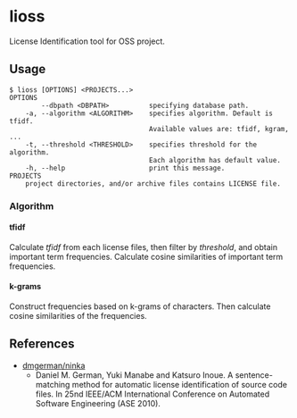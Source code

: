 # lioss

License Identification tool for OSS project.

## Usage

```
$ lioss [OPTIONS] <PROJECTS...>
OPTIONS
        --dbpath <DBPATH>          specifying database path.
    -a, --algorithm <ALGORITHM>    specifies algorithm. Default is tfidf.
                                   Available values are: tfidf, kgram, ...
    -t, --threshold <THRESHOLD>    specifies threshold for the algorithm.
                                   Each algorithm has default value.
    -h, --help                     print this message.
PROJECTS
    project directories, and/or archive files contains LICENSE file.
```

### Algorithm

#### tfidf

Calculate *tfidf* from each license files, then filter by *threshold*, and obtain important term frequencies.
Calculate cosine similarities of important term frequencies.

#### k-grams

Construct frequencies based on k-grams of characters.
Then calculate cosine similarities of the frequencies.


## References

* [dmgerman/ninka](https://github.com/dmgerman/ninka)
    * Daniel M. German, Yuki Manabe and Katsuro Inoue. A sentence-matching method for automatic license identification of source code files. In 25nd IEEE/ACM International Conference on Automated Software Engineering (ASE 2010).
